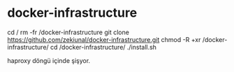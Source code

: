 # docker-infrastructure

cd /
rm -fr /docker-infrastructure
git clone https://github.com/zekiunal/docker-infrastructure.git
chmod -R +xr /docker-infrastructure/
cd /docker-infrastructure/
./install.sh




haproxy döngü içinde şişyor.

